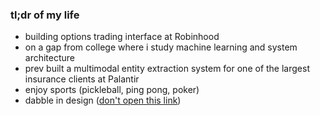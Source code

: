 ### tl;dr of my life
- building options trading interface at Robinhood
- on a gap from college where i study machine learning and system architecture
- prev built a multimodal entity extraction system for one of the largest insurance clients at Palantir
- enjoy sports (pickleball, ping pong, poker)
- dabble in design ([don't open this link](https://www.behance.net/rchtgpt))

<!--
**dotrachit/dotrachit** is a ✨ _special_ ✨ repository because its `README.md` (this file) appears on your GitHub profile.

Here are some ideas to get you started:

- 🔭 I’m currently working on ...
- 🌱 I’m currently learning ...
- 👯 I’m looking to collaborate on ...
- 🤔 I’m looking for help with ...
- 💬 Ask me about ...
- 📫 How to reach me: ...
- 😄 Pronouns: ...
- ⚡ Fun fact: ...
-->
